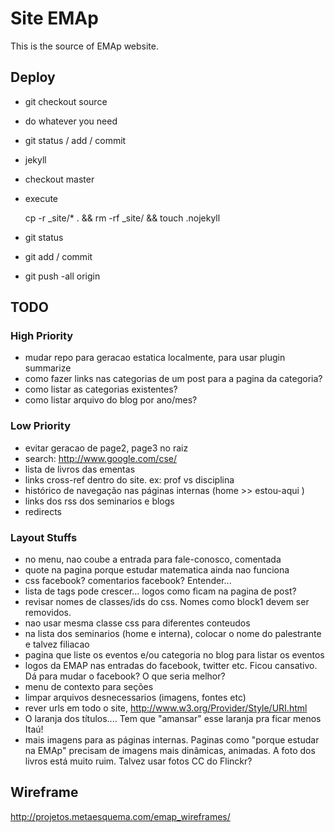 
# Site EMAp

This is the source of EMAp website.

## Deploy

- git checkout source
- do whatever you need
- git status / add / commit
- jekyll
- checkout master
- execute 

    cp -r _site/* . && rm -rf _site/ && touch .nojekyll

- git status
- git add / commit
- git push -all origin


## TODO

### High Priority

- mudar repo para geracao estatica localmente, para usar plugin
  summarize
- como fazer links nas categorias de um post para a pagina da
  categoria? 
- como listar as categorias existentes?
- como listar arquivo do blog por ano/mes?

### Low Priority

- evitar geracao de page2, page3 no raiz
- search: http://www.google.com/cse/
- lista de livros das ementas
- links cross-ref dentro do site. ex: prof vs disciplina
- histórico de navegação nas páginas internas (home >> estou-aqui )
- links dos rss dos seminarios e blogs
- redirects

### Layout Stuffs

- no menu, nao coube a entrada para fale-conosco, comentada
- quote na pagina porque estudar matematica ainda nao funciona
- css facebook? comentarios facebook? Entender...
- lista de tags pode crescer... logos como ficam na pagina de post?
- revisar nomes de classes/ids do css. Nomes como block1 devem ser
  removidos.
- nao usar mesma classe css para diferentes conteudos
- na lista dos seminarios (home e interna), colocar o nome do
  palestrante e talvez filiacao
- pagina que liste os eventos e/ou categoria no blog para listar os
  eventos
- logos da EMAP nas entradas do facebook, twitter etc. Ficou
  cansativo. Dá para mudar o facebook? O que seria melhor?
- menu de contexto para seções 
- limpar arquivos desnecessarios (imagens, fontes etc)
- rever urls em todo o site, http://www.w3.org/Provider/Style/URI.html
- O laranja dos títulos.... Tem que "amansar" esse laranja pra ficar
  menos Itaú!
- mais imagens para as páginas internas. Paginas como "porque estudar
  na EMAp" precisam de imagens mais dinâmicas, animadas. A foto dos
  livros está muito ruim. Talvez usar fotos CC do Flinckr?
  

## Wireframe

http://projetos.metaesquema.com/emap_wireframes/

